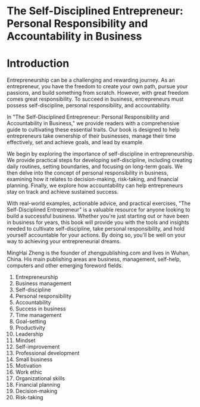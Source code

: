 # The Self-Disciplined Entrepreneur: Personal Responsibility and Accountability in Business

# Introduction

Entrepreneurship can be a challenging and rewarding journey. As an entrepreneur, you have the freedom to create your own path, pursue your passions, and build something from scratch. However, with great freedom comes great responsibility. To succeed in business, entrepreneurs must possess self-discipline, personal responsibility, and accountability.

In "The Self-Disciplined Entrepreneur: Personal Responsibility and Accountability in Business," we provide readers with a comprehensive guide to cultivating these essential traits. Our book is designed to help entrepreneurs take ownership of their businesses, manage their time effectively, set and achieve goals, and lead by example.

We begin by exploring the importance of self-discipline in entrepreneurship. We provide practical steps for developing self-discipline, including creating daily routines, setting boundaries, and focusing on long-term goals. We then delve into the concept of personal responsibility in business, examining how it relates to decision-making, risk-taking, and financial planning. Finally, we explore how accountability can help entrepreneurs stay on track and achieve sustained success.

With real-world examples, actionable advice, and practical exercises, "The Self-Disciplined Entrepreneur" is a valuable resource for anyone looking to build a successful business. Whether you're just starting out or have been in business for years, this book will provide you with the tools and insights needed to cultivate self-discipline, take personal responsibility, and hold yourself accountable for your actions. By doing so, you'll be well on your way to achieving your entrepreneurial dreams.

MingHai Zheng is the founder of zhengpublishing.com and lives in Wuhan, China. His main publishing areas are business, management, self-help, computers and other emerging foreword fields.


1. Entrepreneurship
2. Business management
3. Self-discipline
4. Personal responsibility
5. Accountability
6. Success in business
7. Time management
8. Goal-setting
9. Productivity
10. Leadership
11. Mindset
12. Self-improvement
13. Professional development
14. Small business
15. Motivation
16. Work ethic
17. Organizational skills
18. Financial planning
19. Decision-making
20. Risk-taking



